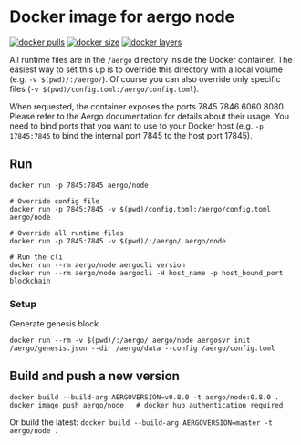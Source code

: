 # Docker image for aergo node

[![docker pulls](https://img.shields.io/docker/pulls/aergo/node.svg)](https://hub.docker.com/r/aergo/node/)
[![docker size](https://img.shields.io/microbadger/image-size/aergo/node.svg)](https://hub.docker.com/r/aergo/node/)
[![docker layers](https://img.shields.io/microbadger/layers/aergo/node.svg)](https://microbadger.com/images/aergo/node)

All runtime files are in the `/aergo` directory inside the Docker container. The easiest way to set this up is to override this directory with a local volume (e.g. `-v $(pwd)/:/aergo/`). Of course you can also override only specific files (`-v $(pwd)/config.toml:/aergo/config.toml`).

When requested, the container exposes the ports 7845 7846 6060 8080. Please refer to the Aergo documentation for details about their usage. You need to bind ports that you want to use to your Docker host (e.g. `-p 17845:7845` to bind the internal port 7845 to the host port 17845).

## Run

```console
docker run -p 7845:7845 aergo/node

# Override config file
docker run -p 7845:7845 -v $(pwd)/config.toml:/aergo/config.toml aergo/node

# Override all runtime files
docker run -p 7845:7845 -v $(pwd)/:/aergo/ aergo/node

# Run the cli
docker run --rm aergo/node aergocli version
docker run --rm aergo/node aergocli -H host_name -p host_bound_port blockchain
```

### Setup

Generate genesis block

```console
docker run --rm -v $(pwd)/:/aergo/ aergo/node aergosvr init /aergo/genesis.json --dir /aergo/data --config /aergo/config.toml
```

## Build and push a new version

```console
docker build --build-arg AERGOVERSION=v0.8.0 -t aergo/node:0.8.0 .
docker image push aergo/node   # docker hub authentication required
```

Or build the latest: `docker build --build-arg AERGOVERSION=master -t aergo/node .`
